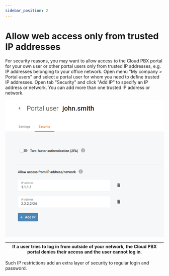 ```yaml
---
sidebar_position: 2
---
```

# Allow web access only from trusted IP addresses

For security reasons, you may want to allow access to the Cloud PBX portal for your own user or other portal users only from trusted IP addresses, e.g. IP addresses belonging to your office network. Open menu "My company > Portal users" and select a portal user for whom you need to define trusted IP addresses. Open tab "Security" and click "Add IP" to specify an IP address or network. You can add more than one trusted IP address or network.

![](./img/allow-web-access-img/Security-IP_restrictions_added-3f1f3b744ca5a781777b7ca998d437bf.png)

| If a user tries to log in from outside of your network, the Cloud PBX portal denies their access and the user cannot log in. |
| --- |
Such IP restrictions add an extra layer of security to regular login and password.